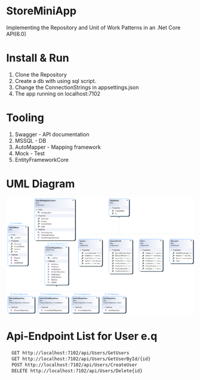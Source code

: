 # StoreMiniApp

Implementing the Repository and Unit of Work Patterns in an .Net Core API(6.0)


# Install & Run
   1. Clone the Repository
   2. Create a db with using sql script.
   3. Change the ConnectionStrings in appsettings.json
   4. The app running on localhost:7102
   
# Tooling
1.	Swagger - API documentation
2.	MSSQL - DB
3.	AutoMapper - Mapping framework
5.  Mock - Test
4.	EntityFrameworkCore

# UML Diagram
![StoreMiniApp](https://github.com/erolakdogan/StoreMiniApp/blob/master/StoreMiniAppDiagram.png)

# Api-Endpoint List for User e.q

```
  GET http://localhost:7102/api/Users/GetUsers
  GET http://localhost:7102/api/Users/GetUserById/{id}
  POST http://localhost:7102/api/Users/CreateUser
  DELETE http://localhost:7102/api/Users/Delete{id}
```
